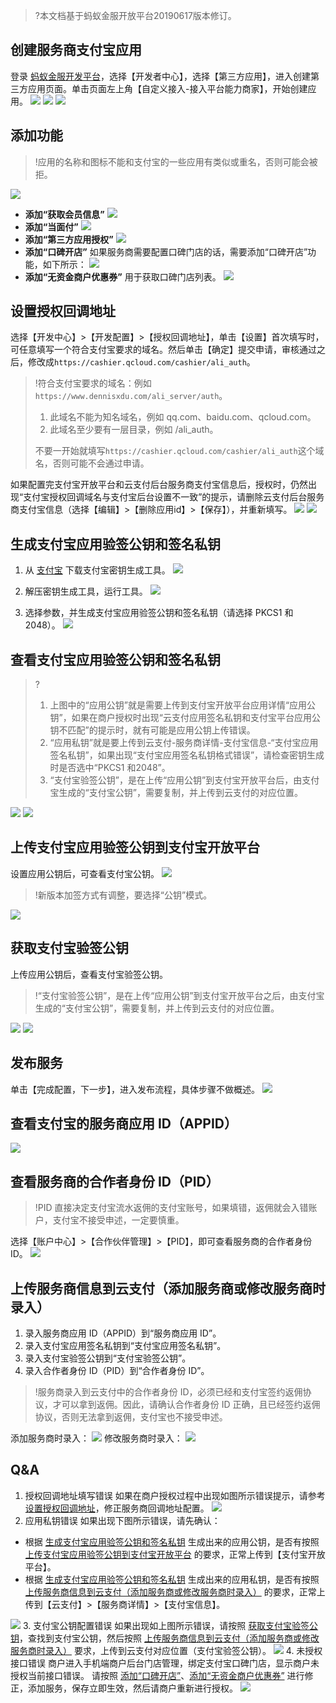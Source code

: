 >?本文档基于蚂蚁金服开放平台20190617版本修订。
## 创建服务商支付宝应用

登录 [蚂蚁金服开发平台](https://open.alipay.com/platform/home.htm)，选择【开发者中心】，选择【第三方应用】，进入创建第三方应用页面。单击页面左上角【自定义接入-接入平台能力商家】，开始创建应用。
![](https://main.qcloudimg.com/raw/c486cba1d85d01b564d8054d6c62aad9.png)
![](https://main.qcloudimg.com/raw/91ec1025835a7f98d50518d2427ca3e8.png)
![](https://main.qcloudimg.com/raw/e272a2108cc5c8423201f92ba23e7909.png)
## 添加功能
>!应用的名称和图标不能和支付宝的一些应用有类似或重名，否则可能会被拒。
>
![](https://main.qcloudimg.com/raw/e00c5688caf63589d1a63c23eef98663.png)
- **添加“获取会员信息”**
![](https://main.qcloudimg.com/raw/af20e30325892b74f4b842b66fa6b098.png)
- **添加“当面付”**
![](https://main.qcloudimg.com/raw/f9ad0fde3871847770ae83809e8a0d0a.png)
- **添加“第三方应用授权”**
![](https://main.qcloudimg.com/raw/c017b78d4caacec08548e5ae0c3a3fb9.png)
- <strong><span id="jump6">添加“口碑开店”</span></strong>
如果服务商需要配置口碑门店的话，需要添加“口碑开店”功能，如下所示：
![](https://main.qcloudimg.com/raw/c6101d0868aa27daad8af80c5acdbda0.png)
- <strong><span id="jump7">添加“无资金商户优惠券”</span></strong>
用于获取口碑门店列表。
![](https://main.qcloudimg.com/raw/e40bd86b806d2d5c098452155dbe3d6c.png)

## <span id="jump">设置授权回调地址</span>
选择【开发中心】>【开发配置】>【授权回调地址】，单击【设置】首次填写时，可任意填写一个符合支付宝要求的域名。然后单击【确定】提交申请，审核通过之后，修改成`https://cashier.qcloud.com/cashier/ali_auth`。
>!符合支付宝要求的域名：例如`https://www.dennisxdu.com/ali_server/auth`。
>1. 此域名不能为知名域名，例如 qq.com、baidu.com、qcloud.com。
>2. 此域名至少要有一层目录，例如 /ali_auth。
>
>不要一开始就填写`https://cashier.qcloud.com/cashier/ali_auth`这个域名，否则可能不会通过申请。

如果配置完支付宝开放平台和云支付后台服务商支付宝信息后，授权时，仍然出现“支付宝授权回调域名与支付宝后台设置不一致”的提示，请删除云支付后台服务商支付宝信息（选择【编辑】>【删除应用id】>【保存】），并重新填写。
![](https://main.qcloudimg.com/raw/712619eec7e0e4ff8ee76da5d310bc1b.png)
![](https://main.qcloudimg.com/raw/0ba63dde0e106e669cc6364cfbc890c2.png)
## <span id="jump9">生成支付宝应用验签公钥和签名私钥</span>
1. 从 [支付宝](https://docs.open.alipay.com/291/105971) 下载支付宝密钥生成工具。
![](https://main.qcloudimg.com/raw/6e8637b82e7b7cc14a3204ae28f49f9d.png)

2. 解压密钥生成工具，运行工具。
![](https://main.qcloudimg.com/raw/82fb11fb19690fd055cecc265dec63f3.png)
3. 选择参数，并生成支付宝应用验签公钥和签名私钥（请选择 PKCS1 和2048）。
![](https://main.qcloudimg.com/raw/2311c11170a692b4fbbb3533ec85dc46.png)

## 查看支付宝应用验签公钥和签名私钥
>?
>1. 上图中的“应用公钥”就是需要上传到支付宝开放平台应用详情“应用公钥”，如果在商户授权时出现“云支付应用签名私钥和支付宝平台应用公钥不匹配”的提示时，就有可能是应用公钥上传错误。
>2. “应用私钥”就是要上传到云支付-服务商详情-支付宝信息-“支付宝应用签名私钥”，如果出现“支付宝应用签名私钥格式错误”，请检查密钥生成时是否选中“PKCS1 和2048”。
>3. “支付宝验签公钥”，是在上传“应用公钥”到支付宝开放平台后，由支付宝生成的“支付宝公钥”，需要复制，并上传到云支付的对应位置。
>
![](https://main.qcloudimg.com/raw/1cebbe7c98aee831ed925e47e0953465.png)
![](https://main.qcloudimg.com/raw/0d99de309fe54553844ca26abe497b40.png)
## <span id="jump10">上传支付宝应用验签公钥到支付宝开放平台</span>
设置应用公钥后，可查看支付宝公钥。
![](https://main.qcloudimg.com/raw/8cb785bdd0d12de8444b53b0d950079b.png)
>!新版本加签方式有调整，要选择“公钥”模式。
>
![](https://main.qcloudimg.com/raw/79335ad4ad0dd4fe8e2ab97a9111e967.png)
## <span id="jump11">获取支付宝验签公钥</span>
上传应用公钥后，查看支付宝验签公钥。
>!“支付宝验签公钥”，是在上传“应用公钥”到支付宝开放平台之后，由支付宝生成的“支付宝公钥”，需要复制，并上传到云支付的对应位置。
>
![](https://main.qcloudimg.com/raw/654feef08f19a37d88c4668cd3403e96.png)
![](https://main.qcloudimg.com/raw/e858fbf0a9c64e0f8d4741ee4fbe0607.png)

## 发布服务
单击【完成配置，下一步】，进入发布流程，具体步骤不做概述。
![](https://main.qcloudimg.com/raw/d22e7b0863fcdc7df27004f2afd9bbe6.png)
## 查看支付宝的服务商应用 ID（APPID）
![](https://main.qcloudimg.com/raw/0e3dc0c45082678b221795f6f29f8ed7.png)

## 查看服务商的合作者身份 ID（PID）
>!PID 直接决定支付宝流水返佣的支付宝账号，如果填错，返佣就会入错账户，支付宝不接受申述，一定要慎重。

选择【账户中心】>【合作伙伴管理】>【PID】，即可查看服务商的合作者身份 ID。
![](https://main.qcloudimg.com/raw/3011cdc1c905e6217e49efbe16698d79.png)
## <span id="jump15">上传服务商信息到云支付（添加服务商或修改服务商时录入）</span>
1. 录入服务商应用 ID（APPID）到“服务商应用 ID”。
2. 录入支付宝应用签名私钥到“支付宝应用签名私钥”。
3. 录入支付宝验签公钥到“支付宝验签公钥”。
4. 录入合作者身份 ID（PID）到“合作者身份 ID”。

>!服务商录入到云支付中的合作者身份 ID，必须已经和支付宝签约返佣协议，才可以拿到返佣。因此，请确认合作者身份 ID 正确，且已经签约返佣协议，否则无法拿到返佣，支付宝也不接受申述。

添加服务商时录入：
![](https://main.qcloudimg.com/raw/2060da4517d234ec89a6c55a85b89176.png)
修改服务商时录入：
![](https://main.qcloudimg.com/raw/fbac71d2c3078908582ab51d20c1a2ba.png)
## Q&A
1. 授权回调地址填写错误
如果在商户授权过程中出现如图所示错误提示，请参考 [设置授权回调地址](#jump)，修正服务商回调地址配置。
![](https://main.qcloudimg.com/raw/86a752d8c52c25caefc89f7145e56866.png)
2. 应用私钥错误
 如果出现下图所示错误，请先确认：
 - 根据 [生成支付宝应用验签公钥和签名私钥](#jump9) 生成出来的应用公钥，是否有按照 [上传支付宝应用验签公钥到支付宝开放平台](#jump10) 的要求，正常上传到【支付宝开放平台】。
 - 根据 [生成支付宝应用验签公钥和签名私钥](#jump9) 生成出来的应用私钥，是否有按照 [上传服务商信息到云支付（添加服务商或修改服务商时录入）](#jump15) 的要求，正常上传到【云支付】>【服务商详情】>【支付宝信息】。
 
 ![](https://main.qcloudimg.com/raw/5cd0cbc66efd709145729564e712fdcb.png)
3. 支付宝公钥配置错误
如果出现如上图所示错误，请按照 [获取支付宝验签公钥](#jump11)，查找到支付宝公钥，然后按照 [上传服务商信息到云支付（添加服务商或修改服务商时录入）](#jump15) 要求，上传到云支付对应位置（支付宝验签公钥）。
![](https://main.qcloudimg.com/raw/32dcb88944d364e4ea789d8def71ceaf.png)
4. 未授权接口错误
 商户进入手机端商户后台门店管理，绑定支付宝口碑门店，显示商户未授权当前接口错误。
 请按照 [添加“口碑开店”](#jump6)、[添加“无资金商户优惠券”](#jump7) 进行修正，添加服务，保存立即生效，然后请商户重新进行授权。
![](https://main.qcloudimg.com/raw/841789b1b1c30303dc78a8cb26235bc7.png)
